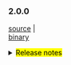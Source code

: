 ### 2.0.0

 [source](https://github.com/seata/seata/archive/v2.0.0.zip) |	
 [binary](https://github.com/seata/seata/releases/download/v2.0.0/seata-server-2.0.0.zip) 	

<details>
  <summary><mark>Release notes</mark></summary>	

### Seata 2.0.0

Seata 2.0.0 Released.

Seata is an easy-to-use, high-performance, open source distributed transaction solution.

The version is updated as follows:

### feature：
- [[#5165](https://github.com/seata/seata/pull/5165)] optimize TCC structure, supporting API access. add integration layer module(seata-integration-tx-api) for transaction process definition and proxy enhancement.
- [[#5352](https://github.com/seata/seata/pull/5352)] add jackson json parser and gson json parser for tcc business action context
- [[#5377](https://github.com/seata/seata/pull/5377)] make AbstractHttpExecutor.class support http put
- [[#5396](https://github.com/seata/seata/pull/5396)] TC log appender metric
- [[#5118](https://github.com/seata/seata/pull/5118)] support two-stage concurrent notification execution
- [[#5529](https://github.com/seata/seata/pull/5529)] docker image supports JVM parameter injection
- [[#3887](https://github.com/seata/seata/pull/3887)] add SQL Server database support in AT mode
- [[#4033](https://github.com/seata/seata/pull/4033)] add SQLServer support for Server DB storage mode
- [[#5717](https://github.com/seata/seata/pull/5717)] compatible with file.conf and registry.conf configurations in version 1.4.2 and below
- [[#5842](https://github.com/seata/seata/pull/5842)] adding metainfo to docker image
- 
### bugfix：
- [[#5677](https://github.com/seata/seata/pull/5677)] fix saga mode serviceTask inputParams json autoType convert exception
- [[#5194](https://github.com/seata/seata/pull/5194)] fix wrong keyword order for oracle when creating a table
- [[#5021](https://github.com/seata/seata/pull/5201)] fix JDK Reflection for Spring origin proxy failed in JDK17
- [[#5023](https://github.com/seata/seata/pull/5203)] fix `seata-core` dependency transitive conflict in `seata-dubbo`
- [[#5224](https://github.com/seata/seata/pull/5224)] fix oracle initialize script index_name is duplicate
- [[#5233](https://github.com/seata/seata/pull/5233)] fix the inconsistent configuration item names related to LoadBalance
- [[#5245](https://github.com/seata/seata/pull/5245)] fix the incomplete dependency of distribution module
- [[#5239](https://github.com/seata/seata/pull/5239)] fix `getConfig` throw `ClassCastException` when use JDK proxy
- [[#5266](https://github.com/seata/seata/pull/5265)] fix server console has queried the released lock
- [[#5282](https://github.com/seata/seata/pull/5282)] parallel request handle throw IndexOutOfBoundsException
- [[#5294](https://github.com/seata/seata/pull/5294)] fix auto-increment of pk columns in PostgreSQL/Oracle in AT mode
- [[#5298](https://github.com/seata/seata/pull/5298)] don't remove GlobalSession when retry rollback or retry commit timeout
- [[#5304](https://github.com/seata/seata/pull/5304)] remove RollbackRetryTimeout sessions during in file storage recover
- [[#5310](https://github.com/seata/seata/pull/5310)] fix that keywords don't add escaped characters
- [[#5318](https://github.com/seata/seata/pull/5318)] fix G1 jvm parameter in jdk8
- [[#5330](https://github.com/seata/seata/pull/5330)] fix bugs found in unit tests
- [[#5337](https://github.com/seata/seata/pull/5337)] fix bugs found in feature#5165 about sorting problem of multiple interceptor under the spring used environment, by the way fix the BeforeTransaction(AfterTransaction) transaction ordering problem when the order is consistent
- [[#5347](https://github.com/seata/seata/pull/5347)] Fix console print `unauthorized error`
- [[#5355](https://github.com/seata/seata/pull/5355)] fix bug when customizing context-path
- [[#5362](https://github.com/seata/seata/pull/5362)] fix When the rollback logic on the TC side returns RollbackFailed, the custom FailureHandler is not executed
- [[#5372](https://github.com/seata/seata/pull/5372)] fix transaction timeout on client side not execute hook and failureHandler
- [[#4734](https://github.com/seata/seata/pull/4734)] check if table meta cache should be refreshed in AT mode
- [[#5426](https://github.com/seata/seata/pull/5426)] fix the GlobalTransactional annotation npe issue.
- [[#5464](https://github.com/seata/seata/pull/5464)] fix global session is always begin in saga mode
- [[#5478](https://github.com/seata/seata/pull/5478)] fix finished transaction swallows exception when committing
- [[#5491](https://github.com/seata/seata/pull/5491)] fix method name not print in logs
- [[#5449](https://github.com/seata/seata/pull/5449)] fix Oracle XA transaction reentrant issues
- [[#5531](https://github.com/seata/seata/pull/5531)] fix the log file path was loaded incorrectly
- [[#5523](https://github.com/seata/seata/pull/5523)] fix GlobalStatus=9 can't be cleared in DB storage mode
- [[#5558](https://github.com/seata/seata/pull/5558)] fix mariadb rollback failed
- [[#5556](https://github.com/seata/seata/pull/5556)] fix oracle insert undolog failed
- [[#5579](https://github.com/seata/seata/pull/5579)] fix RM_CHANNELS get npe when resourceId is empty
- [[#5577](https://github.com/seata/seata/pull/5577)] fix grpc interceptor xid unbinding problem
- [[#5594](https://github.com/seata/seata/pull/5594)] fix log in participant transaction role
- [[#5604](https://github.com/seata/seata/pull/5604)] fix the `asyncCommit` and `queueToRetryCommit` always failed in db mode
- [[#5661](https://github.com/seata/seata/pull/5661)] bugfix: the timeout is null when the connectionProxyXA connection is reused
- [[#5678](https://github.com/seata/seata/pull/5675)] bugfix: fix compatibility between xxx.grouplist and grouplist.xxx configuration items
- [[#5715](https://github.com/seata/seata/pull/5715)] fix get configuration item contains underlined error
- [[#5748](https://github.com/seata/seata/pull/5748)] case of the pk col-name in the business sql is inconsistent with the case in the table metadata, resulting in a rollback failure
- [[#5745](https://github.com/seata/seata/pull/5745)] fix the problem that the parameter prefix requirement of the setAttachment method in sofa-rpc is not met
- [[#5772](https://github.com/seata/seata/pull/5762)] change some fields type of TableMetaCache to avoid integer overflow
- [[#5787](https://github.com/seata/seata/pull/5794)] Solution cluster cannot be customized when redis serves as the registry
- [[#5810](https://github.com/seata/seata/pull/5810)] fix XA transaction start exception and rollback failure caused by druid dependency conflict
- [[#5821](https://github.com/seata/seata/pull/5821)] fix insert executor keywords unescape

### optimize：
- [[#5208](https://github.com/seata/seata/pull/5208)] optimize throwable getCause once more
- [[#5212](https://github.com/seata/seata/pull/5212)] optimize log message level
- [[#5237](https://github.com/seata/seata/pull/5237)] optimize exception log message print(EnhancedServiceLoader.loadFile#cahtch)
- [[#5243](https://github.com/seata/seata/pull/5243)] optimize kryo 5.4.0 optimize compatibility with jdk17
- [[#5153](https://github.com/seata/seata/pull/5153)] Only AT mode try to get channel with other app
- [[#5177](https://github.com/seata/seata/pull/5177)] If `server.session.enable-branch-async-remove` is true, delete the branch asynchronously and unlock it synchronously.
- [[#4858](https://github.com/seata/seata/pull/4858)] reorganize the usage of task session manager
- [[#4881](https://github.com/seata/seata/pull/4881)] reorganize the usage of Sessionmanager and listener
- [[#5273](https://github.com/seata/seata/pull/5273)] Optimize the compilation configuration of the `protobuf-maven-plugin` plug-in to solve the problem of too long command lines in higher versions.
- [[#5278](https://github.com/seata/seata/pull/5278)] clean multi-sessionmanager-instance pattern
- [[#5302](https://github.com/seata/seata/pull/5302)] remove startup script the -Xmn configuration
- [[#4880](https://github.com/seata/seata/pull/4880)] optimize logs when commit/rollback catch an exception
- [[#5322](https://github.com/seata/seata/pull/5322)] optimize the log of SPI
- [[#5323](https://github.com/seata/seata/pull/5323)] add time info for global transaction timeout log
- [[#5328](https://github.com/seata/seata/pull/5333)] add corresponding lua implementation for Redis mode of global transaction and transaction storage
- [[#5341](https://github.com/seata/seata/pull/5341)] optimize gRPC Interceptor for TCC mode
- [[#5342](https://github.com/seata/seata/pull/5342)] optimize the check of the delay value of the TCC fence log clean task
- [[#5325](https://github.com/seata/seata/pull/5325)] add store mode,config type and registry type log info
- [[#5351](https://github.com/seata/seata/pull/5351)] optimize RPC filter for TCC mode 
- [[#5354](https://github.com/seata/seata/pull/5354)] reconstruct the RPC integration module
- [[#5370](https://github.com/seata/seata/pull/5370)] optimize transaction fail handler
- [[#5461](https://github.com/seata/seata/pull/5461)] optimize license workflow
- [[#5456](https://github.com/seata/seata/pull/5456)] refactor ColumnUtils and EscapeHandler
- [[#5438](https://github.com/seata/seata/pull/5438)] optimize code style properties
- [[#5471](https://github.com/seata/seata/pull/5471)] optimize transaction log on client side
- [[#5485](https://github.com/seata/seata/pull/5485)] optimize server log output
- [[#4907](https://github.com/seata/seata/pull/4907)] optimize thread scheduling and code
- [[#5487](https://github.com/seata/seata/pull/5487)] mark the lockholder of branchsession as final
- [[#5519](https://github.com/seata/seata/pull/5519)] optimize FenceHandler for oracle
- [[#5501](https://github.com/seata/seata/pull/5501)] support updating transaction state with optimistic locking
- [[#5419](https://github.com/seata/seata/pull/5419)] optimize images based on java 8/17 and support maven-3.9.0
- [[#5549](https://github.com/seata/seata/pull/5549)] update expire gpg key and publish workflow
- [[#5576](https://github.com/seata/seata/pull/5576)] The common fence clean task is only initiated when useTCCFence is set to true
- [[#5623](https://github.com/seata/seata/pull/5623)] optimize possible conflict between asyncCommitting thread and retryCommitting thread
- [[#5553](https://github.com/seata/seata/pull/5553)] support case-sensitive attributes for table and column metadata
- [[#5644](https://github.com/seata/seata/pull/5644)] optimize server logs print
- [[#5680](https://github.com/seata/seata/pull/5680)] optimize escape character for case of columnNames
- [[#5714](https://github.com/seata/seata/pull/5714)] optimize distributed lock log
- [[#5723](https://github.com/seata/seata/pull/5723)] optimize docker default timezone
- [[#5779](https://github.com/seata/seata/pull/5779)] remove unnecessary log outputs and unify the log output path.
- [[#5802](https://github.com/seata/seata/pull/5802)] set server's transaction level to READ_COMMITTED
- [[#5783](https://github.com/seata/seata/pull/5783)] support the nacos application name property
- [[#5524](https://github.com/seata/seata/pull/5524)] support for more operational commands in seata-server.sh


### security:
- [[#5642](https://github.com/seata/seata/pull/5642)] add Hessian Serializer WhiteDenyList
- [[#5694](https://github.com/seata/seata/pull/5694)] fix several node.js security vulnerabilities
- [[#5801](https://github.com/seata/seata/pull/5801)] fix some dependencies vulnerability
- [[#5805](https://github.com/seata/seata/pull/5805)] fix some serializer vulnerabilities

### test:
- [[#5308](https://github.com/seata/seata/pull/5308)] add unit test [FileLoader, ObjectHolder, StringUtils]
- [[#5309](https://github.com/seata/seata/pull/5309)] add unit test [ArrayUtils, ConfigTools, MapUtil]
- [[#5335](https://github.com/seata/seata/pull/5335)] add unit test [EnhancedServiceLoader,ExtensionDefinition,SizeUtilTest,ReflectionUtil,LowerCaseLinkHashMap,FileLoader,ObjectHolder]
- [[#5366](https://github.com/seata/seata/pull/5366)] fix UpdateExecutorTest failed
- [[#5383](https://github.com/seata/seata/pull/5383)] fix multi spring version test failed
- [[#5391](https://github.com/seata/seata/pull/5391)] add unit test for config module
- [[#5428](https://github.com/seata/seata/pull/5428)] fix FileTransactionStoreManagerTest failed
- [[#5622](https://github.com/seata/seata/pull/5622)] add unit test [ExporterType, RegistryType]
- [[#5637](https://github.com/seata/seata/pull/5637)] add unit test [BatchResultMessage, HeartbeatMessage, RegisterRMResponse, ResultCode, RegisterTMResponse, MergeResultMessage, MergedWarpMessage, Version]


### Contributors:

Thanks to these contributors for their code commits. Please report an unintended omission.

- [slievrly](https://github.com/slievrly)
- [xssdpgy](https://github.com/xssdpgy)
- [albumenj](https://github.com/albumenj)
- [PeppaO](https://github.com/PeppaO)
- [yuruixin](https://github.com/yuruixin)
- [CrazyLionLi](https://github.com/JavaLionLi)
- [xingfudeshi](https://github.com/xingfudeshi)
- [Bughue](https://github.com/Bughue)
- [pengten](https://github.com/pengten)
- [wangliang181230](https://github.com/wangliang181230)
- [GoodBoyCoder](https://github.com/GoodBoyCoder)
- [a364176773](https://github.com/a364176773)
- [isharpever](https://github.com/isharpever)
- [mxsm](https://github.com/mxsm)
- [liuqiufeng](https://github.com/liuqiufeng)
- [l81893521](https://github.com/l81893521)
- [dmego](https://github.com/dmego)
- [zsp419](https://github.com/zsp419)
- [tuwenlin](https://github.com/tuwenlin)
- [sixlei](https://github.com/sixlei)
- [yixia](https://github.com/wt-better)
- [capthua](https://github.com/capthua)
- [robynron](https://github.com/robynron)
- [XQDD](https://github.com/XQDD)


Also, we receive many valuable issues, questions and advices from our community. Thanks for you all.


#### Link

- **Seata:** https://github.com/seata/seata
- **Seata-Samples:** https://github.com/seata/seata-samples
- **Release:** https://github.com/seata/seata/releases
- **WebSite:** https://seata.io

</details>
